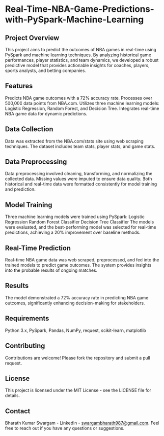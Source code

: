 # Real-Time-NBA-Game-Predictions-with-PySpark-Machine-Learning

## Project Overview
This project aims to predict the outcomes of NBA games in real-time using PySpark and machine learning techniques. By analyzing historical game performances, player statistics, and team dynamics, we developed a robust predictive model that provides actionable insights for coaches, players, sports analysts, and betting companies.

## Features
Predicts NBA game outcomes with a 72% accuracy rate.
Processes over 500,000 data points from NBA.com.
Utilizes three machine learning models: Logistic Regression, Random Forest, and Decision Tree.
Integrates real-time NBA game data for dynamic predictions.

## Data Collection
Data was extracted from the NBA.com/stats site using web scraping techniques. The dataset includes team stats, player stats, and game stats.

## Data Preprocessing
Data preprocessing involved cleaning, transforming, and normalizing the collected data. Missing values were imputed to ensure data quality. Both historical and real-time data were formatted consistently for model training and prediction.

## Model Training
Three machine learning models were trained using PySpark:
Logistic Regression
Random Forest Classifier
Decision Tree Classifier
The models were evaluated, and the best-performing model was selected for real-time predictions, achieving a 20% improvement over baseline methods.

## Real-Time Prediction
Real-time NBA game data was web scraped, preprocessed, and fed into the trained models to predict game outcomes. The system provides insights into the probable results of ongoing matches.

## Results
The model demonstrated a 72% accuracy rate in predicting NBA game outcomes, significantly enhancing decision-making for stakeholders.

## Requirements
Python 3.x,
PySpark,
Pandas,
NumPy,
request,
scikit-learn,
matplotlib

## Contributing
Contributions are welcome! Please fork the repository and submit a pull request.

## License
This project is licensed under the MIT License - see the LICENSE file for details.

## Contact
Bharath Kumar Swargam - LinkedIn - swargambharath987@gmail.com. 
Feel free to reach out if you have any questions or suggestions.
